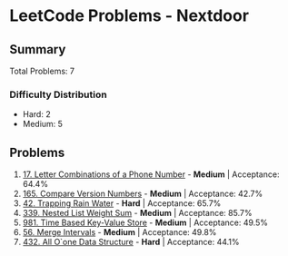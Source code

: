 # LeetCode Problems - Nextdoor

## Summary
Total Problems: 7

### Difficulty Distribution

- Hard: 2
- Medium: 5

## Problems

1. [17. Letter Combinations of a Phone Number](https://leetcode.com/problems/letter-combinations-of-a-phone-number/) - **Medium** | Acceptance: 64.4%
2. [165. Compare Version Numbers](https://leetcode.com/problems/compare-version-numbers/) - **Medium** | Acceptance: 42.7%
3. [42. Trapping Rain Water](https://leetcode.com/problems/trapping-rain-water/) - **Hard** | Acceptance: 65.7%
4. [339. Nested List Weight Sum](https://leetcode.com/problems/nested-list-weight-sum/) - **Medium** | Acceptance: 85.7%
5. [981. Time Based Key-Value Store](https://leetcode.com/problems/time-based-key-value-store/) - **Medium** | Acceptance: 49.5%
6. [56. Merge Intervals](https://leetcode.com/problems/merge-intervals/) - **Medium** | Acceptance: 49.8%
7. [432. All O`one Data Structure](https://leetcode.com/problems/all-oone-data-structure/) - **Hard** | Acceptance: 44.1%